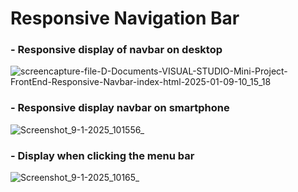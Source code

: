 # Responsive Navigation Bar

### - Responsive display of navbar on desktop
![screencapture-file-D-Documents-VISUAL-STUDIO-Mini-Project-FrontEnd-Responsive-Navbar-index-html-2025-01-09-10_15_18](https://github.com/user-attachments/assets/6be64fad-faae-483c-ad2b-227200b4f8a3)

### - Responsive display navbar on smartphone
![Screenshot_9-1-2025_101556_](https://github.com/user-attachments/assets/ae71a9a9-661d-4ba2-b50f-5a29d73fc63e)

### - Display when clicking the menu bar 
![Screenshot_9-1-2025_10165_](https://github.com/user-attachments/assets/d96cbd66-7b01-419a-9970-12bbd08f6a5e)
